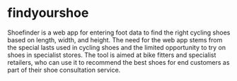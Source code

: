 # findyourshoe

Shoefinder is a web app for entering foot data to find the right cycling shoes based on length, width, and height. 
The need for the web app stems from the special lasts used in cycling shoes and the limited opportunity to try on shoes in specialist stores. The tool is aimed at bike fitters and specialist retailers, who can use it to recommend the best shoes for end customers as part of their shoe consultation service.

